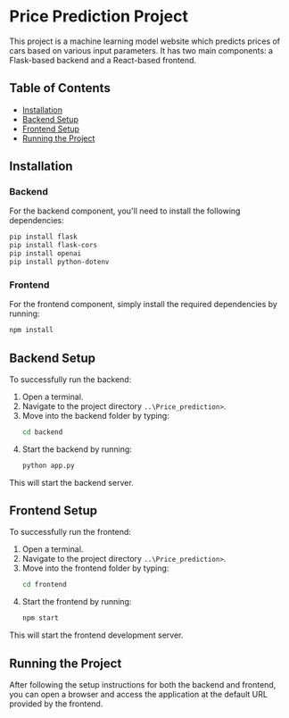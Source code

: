 # Price Prediction Project

This project is a machine learning model website which predicts prices of cars based on various input parameters.
It has two main components: a Flask-based backend and a React-based frontend.

## Table of Contents
- [Installation](#installation)
- [Backend Setup](#backend-setup)
- [Frontend Setup](#frontend-setup)
- [Running the Project](#running-the-project)

## Installation

### Backend
For the backend component, you'll need to install the following dependencies:

```bash
pip install flask
pip install flask-cors
pip install openai
pip install python-dotenv
```

### Frontend
For the frontend component, simply install the required dependencies by running:

```bash
npm install
```

## Backend Setup

To successfully run the backend:

1. Open a terminal.
2. Navigate to the project directory `..\Price_prediction>`.
3. Move into the backend folder by typing:
   ```bash
   cd backend
   ```
4. Start the backend by running:
   ```bash
   python app.py
   ```

This will start the backend server.

## Frontend Setup

To successfully run the frontend:

1. Open a terminal.
2. Navigate to the project directory `..\Price_prediction>`.
3. Move into the frontend folder by typing:
   ```bash
   cd frontend
   ```
4. Start the frontend by running:
   ```bash
   npm start
   ```

This will start the frontend development server.

## Running the Project

After following the setup instructions for both the backend and frontend, you can open a browser and access the application at the default URL provided by the frontend.

